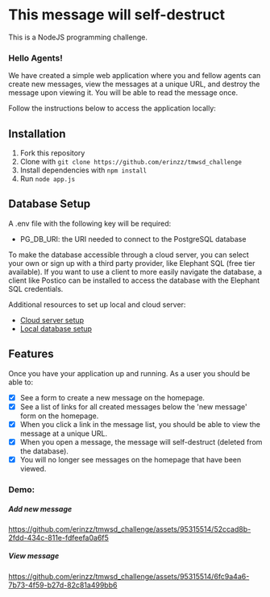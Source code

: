 # This message will self-destruct
This is a NodeJS programming challenge.


### Hello Agents!

We have created a simple web application where you and fellow agents can create new messages, view the messages at a unique URL, and destroy the message upon viewing it. You will be able to read the message once.

Follow the instructions below to access the application locally:

## Installation

1. Fork this repository
2. Clone with `git clone https://github.com/erinzz/tmwsd_challenge`
3. Install dependencies with `npm install`
4. Run `node app.js`


## Database Setup

A .env file with the following key will be required:

- PG_DB_URI: the URI needed to connect to the PostgreSQL database

To make the database accessible through a cloud server, you can select your own or sign up with a third party provider, like Elephant SQL (free tier available). If you want to use a client to more easily navigate the database, a client like Postico can be installed to access the database with the Elephant SQL credentials.

Additional resources to set up local and cloud server:
- [Cloud server setup](https://www.prisma.io/dataguide/postgresql/5-ways-to-host-postgresql)
- [Local database setup](https://www.prisma.io/dataguide/postgresql/setting-up-a-local-postgresql-database)


## Features
Once you have your application up and running. As a user you should be able to:
- [x] See a form to create a new message on the homepage.
- [x] See a list of links for all created messages below the 'new message' form on the homepage.
- [x] When you click a link in the message list, you should be able to view the message at a unique URL.
- [x] When you open a message, the message will self-destruct (deleted from the database).
- [x] You will no longer see messages on the homepage that have been viewed.

### Demo:
##### Add new message
https://github.com/erinzz/tmwsd_challenge/assets/95315514/52ccad8b-2fdd-434c-811e-fdfeefa0a6f5

##### View message
https://github.com/erinzz/tmwsd_challenge/assets/95315514/6fc9a4a6-7b73-4f59-b27d-82c81a499bb6
